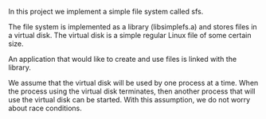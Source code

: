 In this project we implement a simple file system called sfs. 

The file system is implemented as a library (libsimplefs.a) and stores files in a virtual disk. The virtual disk is a simple regular Linux file of some certain size. 

An application that would like to create and use files is linked with the library. 

We assume that the virtual disk will be used by one process at a time. When the process using the virtual disk terminates, then another process that will use the virtual disk can be started. With this assumption, we do not worry about race conditions.

